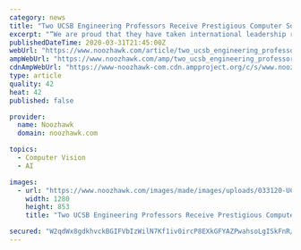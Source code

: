 ```yaml
---
category: news
title: "Two UCSB Engineering Professors Receive Prestigious Computer Society Award"
excerpt: "“We are proud that they have taken international leadership roles in the areas of image search, computer vision and technology-driven computer architecture.” A fellow of IEEE, the Association for Computing Machinery (ACM) and the American Association for the Advancement of Science (AAAS), Xie was selected “for contributions to technology ..."
publishedDateTime: 2020-03-31T21:45:00Z
webUrl: "https://www.noozhawk.com/article/two_ucsb_engineering_professors_receive_prestigious_computer_society_award"
ampWebUrl: "https://www.noozhawk.com/amp/two_ucsb_engineering_professors_receive_prestigious_computer_society_award"
cdnAmpWebUrl: "https://www-noozhawk-com.cdn.ampproject.org/c/s/www.noozhawk.com/amp/two_ucsb_engineering_professors_receive_prestigious_computer_society_award"
type: article
quality: 42
heat: 42
published: false

provider:
  name: Noozhawk
  domain: noozhawk.com

topics:
  - Computer Vision
  - AI

images:
  - url: "https://www.noozhawk.com/images/made/images/uploads/033120-UCSBengineers-630_1280_853_s.jpg"
    width: 1280
    height: 853
    title: "Two UCSB Engineering Professors Receive Prestigious Computer Society Award"

secured: "W2qdWx8gdkhvckBGIFVbIzWilN7Kf1iv0ircP8EXkGFYAZPwahsoLgISkFnR/2ZiHOE82VtpCM9i3PRF0crbvCGhSbSCKjTT3DSEPfwmsG+DrtOEeM869NYaEdS4FZ2bgyNdjajXu3gV0pwb+Z4FPnei9IAcIEp4D7qroY1r19+seXZldPuwdq9BWekVKfBUYz78laJ5bwd6MWczSodJdNjWu7IYRCDt923HkiS9uVAWdAHOES3HcMc4G5zdB9ImMfUx5236PJ4TayY76INuLIcK1KJBmveOPDzuQRg9q8pgJC7hc+1aKudszqJRrbVc;kacXbaAiC0m+IYYLVApNEw=="
---
```


